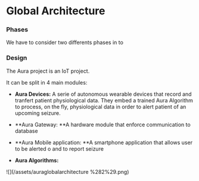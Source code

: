 # Global Architecture

### Phases

We have to consider two differents phases in to 

### Design

The Aura project is an IoT project.

It can be split in 4 main modules:

* **Aura Devices:** A serie of autonomous wearable devices that record and tranfert patient physiological data. They embed a trained Aura Algorithm to process, on the fly, physiological data in order to alert patient of an upcoming seizure.

* **Aura Gateway: **A hardware module that enforce communication to database

* **Aura Mobile application: **A smartphone application that allows user to be alerted o and to report seizure

* **Aura Algorithms:**

![](/assets/auraglobalarchitecture %282%29.png)

